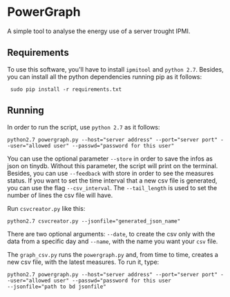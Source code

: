 # PowerGraph

A simple tool to analyse the energy use of a server trought IPMI.

## Requirements
To use this software, you'll have to install ```ipmitool``` and ```python 2.7```.
Besides, you can install all the python dependencies running pip as it follows:

```
 sudo pip install -r requirements.txt
```

## Running
In order to run the script, use ```python 2.7``` as it follows:

```
python2.7 powergraph.py --host="server address" --port="server port" --user="allowed user" --passwd="password for this user"
```
You can use the optional parameter ```--store``` in order to save
the infos as json on tinydb. Without this parameter, the script will
print on the terminal. Besides, you can use ```--feedback``` with store
in order to see the measures status. If you want to set the time interval that a new csv file is 
generated, you can use the flag ```--csv_interval```. The 
```--tail_length``` is used to set the number of lines the csv
file will have.

Run ```csvcreator.py``` like this:

```
python2.7 csvcreator.py --jsonfile="generated_json_name"
```

There are two optional arguments: ```--date```, to create the csv only with
the data from a specific day and ```--name```, with the name you want your
```csv``` file.

The ```graph_csv.py``` runs the ```powergraph.py``` and, from time
to time, creates a new csv file, with the latest measures. To run it,
type:

```
python2.7 powergraph.py --host="server address" --port="server port" --user="allowed user" --passwd="password for this user 
--jsonfile="path to bd jsonfile"
```
